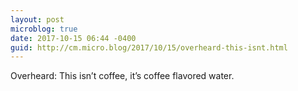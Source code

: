 ```yaml
---
layout: post
microblog: true
date: 2017-10-15 06:44 -0400
guid: http://cm.micro.blog/2017/10/15/overheard-this-isnt.html
---
```

Overheard: This isn’t coffee, it’s coffee flavored water. 
